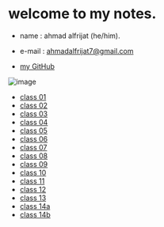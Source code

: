 # welcome to my notes.

* name : ahmad alfrijat (he/him).

* e-mail : ahmadalfrijat7@gmail.com 

* [my GitHub](https://github.com/ahmadfrijathttp://github.com)


 

![image](https://wpshopmart.com/wp-content/uploads/2016/10/Code-It-Logical-HD-Wallpaper-1.jpg)



- [class 01](https://ahmadfrijat.github.io/reading-notes-01/01)
- [class 02](https://ahmadfrijat.github.io/reading-notes-01/02)
- [class 03](https://ahmadfrijat.github.io/reading-notes-01/03)
- [class 04](https://ahmadfrijat.github.io/reading-notes-01/04)
- [class 05](https://ahmadfrijat.github.io/reading-notes-01/05)
- [class 06](https://ahmadfrijat.github.io/reading-notes-01/06)
- [class 07](https://ahmadfrijat.github.io/reading-notes-01/07)
- [class 08](https://ahmadfrijat.github.io/reading-notes-01/08)
- [class 09](https://ahmadfrijat.github.io/reading-notes-01/09)
- [class 10](https://ahmadfrijat.github.io/reading-notes-01/10)
- [class 11](https://ahmadfrijat.github.io/reading-notes-01/11)
- [class 12](https://ahmadfrijat.github.io/reading-notes-01/12)
- [class 13](https://ahmadfrijat.github.io/reading-notes-01/13)
- [class 14a](https://ahmadfrijat.github.io/reading-notes-01/14a)
- [class 14b](https://ahmadfrijat.github.io/reading-notes-01/14b)
